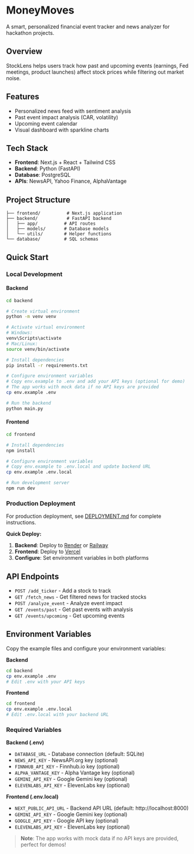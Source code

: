 # MoneyMoves

A smart, personalized financial event tracker and news analyzer for hackathon projects.

## Overview
StockLens helps users track how past and upcoming events (earnings, Fed meetings, product launches) affect stock prices while filtering out market noise.

## Features
- Personalized news feed with sentiment analysis
- Past event impact analysis (CAR, volatility)
- Upcoming event calendar
- Visual dashboard with sparkline charts

## Tech Stack
- **Frontend**: Next.js + React + Tailwind CSS
- **Backend**: Python (FastAPI)
- **Database**: PostgreSQL
- **APIs**: NewsAPI, Yahoo Finance, AlphaVantage

## Project Structure
```
├── frontend/          # Next.js application
├── backend/           # FastAPI backend
│   ├── app/          # API routes
│   ├── models/       # Database models
│   └── utils/        # Helper functions
└── database/         # SQL schemas
```

## Quick Start

### Local Development

#### Backend
```bash
cd backend

# Create virtual environment
python -m venv venv

# Activate virtual environment
# Windows:
venv\Scripts\activate
# Mac/Linux:
source venv/bin/activate

# Install dependencies
pip install -r requirements.txt

# Configure environment variables
# Copy env.example to .env and add your API keys (optional for demo)
# The app works with mock data if no API keys are provided
cp env.example .env

# Run the backend
python main.py
```

#### Frontend
```bash
cd frontend

# Install dependencies
npm install

# Configure environment variables
# Copy env.example to .env.local and update backend URL
cp env.example .env.local

# Run development server
npm run dev
```

### Production Deployment

For production deployment, see [DEPLOYMENT.md](./DEPLOYMENT.md) for complete instructions.

**Quick Deploy:**
1. **Backend**: Deploy to [Render](https://render.com) or [Railway](https://railway.app)
2. **Frontend**: Deploy to [Vercel](https://vercel.com)
3. **Configure**: Set environment variables in both platforms

## API Endpoints
- `POST /add_ticker` - Add a stock to track
- `GET /fetch_news` - Get filtered news for tracked stocks
- `POST /analyze_event` - Analyze event impact
- `GET /events/past` - Get past events with analysis
- `GET /events/upcoming` - Get upcoming events

## Environment Variables

Copy the example files and configure your environment variables:

**Backend**
```bash
cd backend
cp env.example .env
# Edit .env with your API keys
```

**Frontend**
```bash
cd frontend
cp env.example .env.local
# Edit .env.local with your backend URL
```

### Required Variables

**Backend (.env)**
- `DATABASE_URL` - Database connection (default: SQLite)
- `NEWS_API_KEY` - NewsAPI.org key (optional)
- `FINNHUB_API_KEY` - Finnhub.io key (optional)
- `ALPHA_VANTAGE_KEY` - Alpha Vantage key (optional)
- `GEMINI_API_KEY` - Google Gemini key (optional)
- `ELEVENLABS_API_KEY` - ElevenLabs key (optional)

**Frontend (.env.local)**
- `NEXT_PUBLIC_API_URL` - Backend API URL (default: http://localhost:8000)
- `GEMINI_API_KEY` - Google Gemini key (optional)
- `GOOGLE_API_KEY` - Google API key (optional)
- `ELEVENLABS_API_KEY` - ElevenLabs key (optional)

> **Note**: The app works with mock data if no API keys are provided, perfect for demos!

